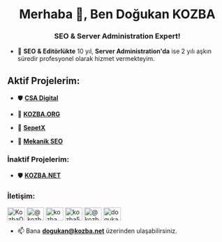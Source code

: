 <h1 align="center">Merhaba 👋, Ben Doğukan KOZBA</h1>
<h3 align="center">SEO & Server Administration Expert!</h3>

- 🚀 **SEO & Editörlükte** 10 yıl, **Server Administration'da** ise 2 yılı aşkın süredir profesyonel olarak hizmet vermekteyim.

<h2 align="left">Aktif Projelerim:</h2>

- 🛡️ [**CSA Digital**](https://csadigital.net/)

- 📝 [**KOZBA.ORG**](https://www.kozba.org/)

- 🔭 [**SepetX**](https://sepetx.com/)

- 🔭 [**Mekanik SEO**](https://mekanikseo.com/)

<h3 align="left">İnaktif Projelerim:</h3>

- 🛡️ [**KOZBA.NET**](https://www.kozba.net/) 

<h3 align="left">İletişim:</h3>
<p align="left">
<a href="https://twitter.com/KozbaORG" target="blank"><img align="center" src="https://raw.githubusercontent.com/rahuldkjain/github-profile-readme-generator/master/src/images/icons/Social/twitter.svg" alt="KozbaORG" height="30" width="40" /></a>
<a href="https://www.youtube.com/@Kozba" target="blank"><img align="center" src="https://raw.githubusercontent.com/rahuldkjain/github-profile-readme-generator/master/src/images/icons/Social/youtube.svg" alt="@kozba" height="30" width="40" /></a>
<a href="https://www.linkedin.com/in/kozba/" target="blank"><img align="center" src="https://raw.githubusercontent.com/rahuldkjain/github-profile-readme-generator/master/src/images/icons/Social/linked-in-alt.svg" alt="kozba" height="30" width="40" /></a>
<a href="https://www.instagram.com/kozba54/" target="blank"><img align="center" src="https://raw.githubusercontent.com/rahuldkjain/github-profile-readme-generator/master/src/images/icons/Social/instagram.svg" alt="kozba54" height="30" width="40" /></a>
<a href="https://www.youtube.com/@Kozba" target="blank"><img align="center" src="https://raw.githubusercontent.com/rahuldkjain/github-profile-readme-generator/master/src/images/icons/Social/youtube.svg" alt="@kozba" height="30" width="40" /></a>
<a href="https://www.udemy.com/user/dogukan-kozba/" target="blank"><img align="center" src="[https://avatars.githubusercontent.com/u/1714691?s=280&v=4](https://static-00.iconduck.com/assets.00/udemy-icon-512x512-fepwbvyb.png)" alt="dogukan-kozba" height="30" width="40" /></a>
</p>

- 📫 Bana **dogukan@kozba.net** üzerinden ulaşabilirsiniz.
